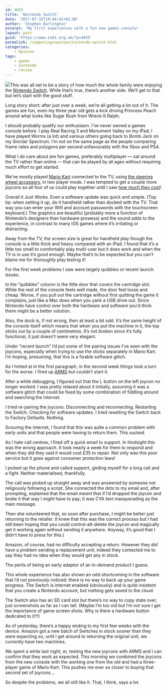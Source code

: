 ```yaml
---
id: 4655
title: 'Nintendo Switch'
date: '2017-07-15T19:44:41+01:00'
author: 'Stephen Darlington'
excerpt: 'My first experiences with a fun new games console'
layout: post
guid: 'https://www.zx81.org.uk/?p=4655'
permalink: /computing/opinion/nintendo-switch.html
categories:
    - Opinion
tags:
    - games
    - nintendo
    - review
---
```


![](https://i0.wp.com/www.zx81.org.uk/wp-content/uploads/2017/07/IMG_4463-1.jpg?resize=300%2C225&ssl=1)This was all set to be a story of how much the whole family were enjoying the [Nintendo Switch](http://amzn.to/2tVm6tO). While that’s true, there’s another side. We’ll get to that but let’s start with the good stuff.

Long story short: after just over a week, we’re all getting a lot out of it. The games are fun, even my three year old gets a kick driving Princess Peach around what looks like Sugar Rush from Wreck-It Ralph.

I should probably qualify our enthusiasm. I’ve never owned a games console before. I play Real Racing 3 and Monument Valley on my iPad; I have played Worms (a lot) and various others going back to Bomb Jack on my Sinclair Spectrum. I’m not on the same page as the people comparing frame rates and polygons per second unfavourably with the Xbox and PS4.

What I *do* care about are fun games, preferably multiplayer — sat around the TV rather than online — that can be played by all ages without requiring much effort to get started.

We’ve mostly played [Mario Kart](http://amzn.to/2tdZwOk) connected to the TV, using [the steering wheel accessory](http://amzn.to/2trtx8x), in two player mode. I was tempted to get a couple more joycons so all four of us could play together until I saw [how much they cost](http://amzn.to/2tVpXHp)!

Overall it Just Works. Even a software update was quick and simple. (Top tip: when setting it up, do it handheld rather than docked with the TV. That way you can enter your Wifi and account passwords with the touchscreen keyboard.) The graphics are beautiful (probably more a function of Nintendo’s designers than hardware prowess) and the sound adds to the experience, in contrast to many iOS games where it’s irritating or distracting.

Away from the TV, the screen size is great for handheld play though the console is a little thick and heavy compared with an iPad. I found that it’s a little too small to comfortably play multi-user but it does work and when the TV is in use it’s good enough. Maybe that’s to be expected but you can’t blame me for thoroughly play testing it!

For the first week problems I saw were largely quibbles or recent launch issues.

In the “quibbles” column is the little door that covers the cartridge slot. While the rest of the console feels well made, the door feel loose and cheap. Worse, if you pull out the cartridge without first quitting the game it complains, just like a Mac does when you yank a USB drive out. Since Nintendo have control over both the hardware and software you’d think there might be a better solution.

Also, the dock is, if not wrong, then at least a bit odd. It’s the same height of the console itself which means that when you put the machine in it, the top sticks out by a couple of centimetres. It’s not *broken* since it’s fully functional, it just doesn’t seem very elegant.

Under “recent launch” I’d put some of the pairing issues I’ve seen with the joycons, especially when trying to use the sticks separately in Mario Kart. I’m hoping, presuming, that this is a fixable software glitch.

As I hinted at in the first paragraph, in the second week things took a turn for the worse. I fired up [ARMS](http://amzn.to/2temWTI) but couldn’t start it.

After a while debugging, I figured out that the L button on the left joycon no longer worked. I was pretty relaxed about it initially, assuming it was a software glitch that could be fixed by some combination of fiddling around and searching the internet.

I tried re-pairing the joycons. Disconnecting and reconnecting. Restarting the Switch. Checking for software updates. I tried resetting the Switch back to Factory Defaults. Nothing.

Scouring the internet, I found that this was quite a common problem with early units and that people were having to return them. This sucked.

As I hate call centres, I fired off a quick email to support. In hindsight this was the wrong approach. It took nearly a week for them to respond and when they did they said it would cost £35 to repair. Not only was this poor service but it goes against consumer protection laws!

I picked up the phone and called support, girding myself for a long call and a fight. Neither materialised, thankfully.

The call was picked up straight away and was answered by someone not religiously following a script. She connected the dots to my email and, after prompting, explained that the email *meant* that if I’d dropped the joycon and broke it that way I *might* have to pay; it was CYA text masquerading as the main message.

Then she volunteered that, so soon after purchase, I might be better just returning to the retailer. (I knew that this was the correct process but I had still been hoping that you could control-alt-delete the joycon and magically get it working again without sending it anywhere. Anyway, it’s good that I didn’t have to press for this.)

Amazon, of course, had no difficulty accepting a return. However they *did* have a problem sending a replacement unit, indeed they contacted me to say they had no idea when they would get any in stock.

The perils of being an early adaptor of an in-demand product I guess.

This whole experience has also shown an odd shortcoming in the software that I’d not previously noticed: there is no way to back up your game progress. The Switch is internet enabled (obviously) and is quite insistent that you create a Nintendo account, but nothing gets saved to the cloud.

The Switch also has an SD card slot but there’s no way to copy state over, just screenshots as far as I can tell. (Maybe I’m too old but I’m not sure I get the importance of game screen shots. Why is there a hardware button dedicated to it?!)

As of yesterday, there’s a happy ending to my first few weeks with the device. Amazon got a new batch of Switches in stock sooner than they were expecting so, until I get around to returning the original unit, we currently have two machines.

We spent a while last night, er, testing the new joycons with ARMS and I can confirm that they work as expected. This morning we combined the joycons from the new console with the working one from the old and had a three-player game of Mario Kart. This pushes me ever so closer to buying that second set of joycons…

So despite the problems, we all still like it. That, I think, says a lot.